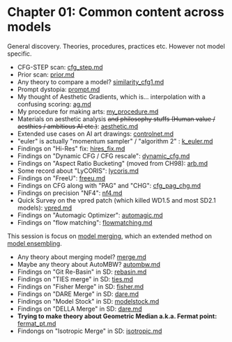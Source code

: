 # Chapter 01: Common content across models #

General discovery. Theories, procedures, practices etc. However not model specific.

- CFG-STEP scan: [cfg_step.md](./cfg_step.md)
- Prior scan: [prior.md](./prior.md)
- Any theory to compare a model? [similarity_cfg1.md](./similarity_cfg1.md)
- Prompt dystopia: [prompt.md](./prompt.md)
- My thought of Aesthetic Gradients, which is... interpolation with a confusing scoring: [ag.md](ag.md)
- My procedure for making arts: [my_procedure.md](./my_procedure.md)
- Materials on aesthetic analysis ~~and philosophy stuffs (Human value / aesthics / ambitious AI etc.)~~: [aesthetic.md](./aesthetic.md)
- Extended use cases on AI art drawings: [controlnet.md](./controlnet.md)
- "euler" is actually "momentum sampler" / "algorithm 2" : [k_euler.md](k_euler.md)
- Findings on "Hi-Res" fix: [hires_fix.md](./hires_fix.md)
- Findings on "Dynamic CFG / CFG rescale": [dynamic_cfg.md](./dynamic_cfg.md)
- Findings on "Aspect Ratio Bucketing" (moved from CH98): [arb.md](./arb.md)
- Some record about "LyCORIS": [lycoris.md](./lycoris.md)
- Findings on "FreeU": [freeu.md](freeu.md)
- Findings on CFG along with "PAG" and "CHG": [cfg_pag_chg.md](./cfg_pag_chg.md)
- Findings on precision "NF4": [nf4.md](./nf4.md)
- Quick Survey on the vpred patch (which killed WD1.5 and most SD2.1 models): [vpred.md](./vpred.md)
- Findings on "Automagic Optimizer": [automagic.md](./automagic.md)
- Findings on "flow matching": [flowmatching.md](./flowmatching.md)

This session is focus on [model merging](https://huggingface.co/docs/peft/developer_guides/model_merging), which an extended method on [model ensembling](https://en.wikipedia.org/wiki/Ensemble_learning).

- Any theory about merging model? [merge.md](./merge.md)
- Maybe any theory about AutoMBW? [autombw.md](./autombw.md)
- Findings on "Git Re-Basin" in SD: [rebasin.md](./rebasin.md)
- Findings on "TIES merge" in SD: [ties.md](./ties.md)
- Findings on "Fisher Merge" in SD: [fisher.md](./fisher.md)
- Findings on "DARE Merge" in SD: [dare.md](./dare.md)
- Findings on "Model Stock" in SD: [modelstock.md](./modelstock.md)
- Findings on "DELLA Merge" in SD: [dare.md](./della.md)
- **Trying to make theory about Geometric Median a.k.a. Fermat point:** [fermat_pt.md](./fermat_pt.md)
- Findongs on "Isotropic Merge" in SD: [isotropic.md](./isotropic.md)

